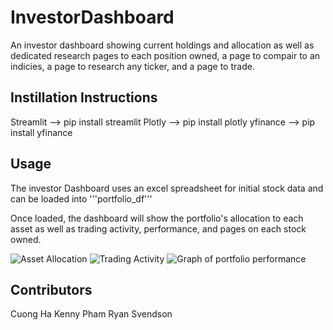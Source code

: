 # InvestorDashboard

An investor dashboard showing current holdings and allocation as well as dedicated research pages to each position owned, a page to compair to an indicies, a page to research any ticker, and a page to trade. 

## Instillation Instructions

Streamlit --> pip install streamlit
Plotly --> pip install plotly
yfinance --> pip install yfinance

## Usage

The investor Dashboard uses an excel spreadsheet for initial stock data and can be loaded into '''portfolio_df'''

Once loaded, the dashboard will show the portfolio's allocation to each asset as well as trading activity, performance, and pages on each stock owned. 

![Asset Allocation](/Allocation1.png)
![Trading Activity](/trading_activity2.png)
![Graph of portfolio performance](/portfolio_performance3.png)


## Contributors

Cuong Ha
Kenny Pham
Ryan Svendson
